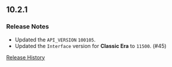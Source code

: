 ## 10.2.1

### Release Notes

- Updated the `API_VERSION` `100105`.
- Updated the `Interface` version for **Classic Era** to `11500`. (#45)

[Release History](https://github.com/SFX-WoW/Masque_Apathy/wiki/History)
